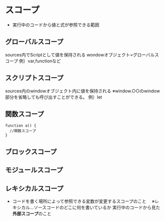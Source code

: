 # スコープ
- 実行中のコードから値と式が参照できる範囲

## グローバルスコープ
sources内でScriptとして値を保持される
wondowオブジェクト=グローバルスコープ
例）var,functionなど
## スクリプトスコープ
sources内のwindowオブジェクト内に値を保持される
※window.○○のwindow部分を省略しても呼び出すことができる。
例）let
## 関数スコープ
    function a() {
      //関数スコープ
    }

## ブロックスコープ
## モジュールスコープ

## レキシカルスコープ
- コードを書く場所によって参照できる変数が変更するスコープのこと
　※レキシカル…ソースコードのどこに何を書いているか
実行中のコードから見た**外部スコープ**のこと
